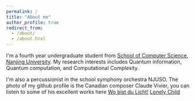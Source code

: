 ```yaml
---
permalink: /
title: "About me"
author_profile: true
redirect_from: 
  - /about/
  - /about.html
---
```


I'm a fourth year undergraduate student from [School of Computer Science](https://cs.nju.edu.cn/main.htm), [Nanjing University](https://www.nju.edu.cn/). My research interests includes Quantum information, Quantum computation, and Computational Complexity.

I'm also a percussionist in the school symphony orchestra NJUSO. The photo of my github profile is the Canadian composer Claude Vivier, you can listen to some of his excellent works here [Wo bist du Licht!](https://www.bilibili.com/video/BV1Xu411r7Nb/?spm_id_from=333.337.search-card.all.click&vd_source=f3d27190d892d4bb12543b96f45d1cca) [Lonely Child](https://www.bilibili.com/video/BV1ds411b7xR/?spm_id_from=333.337.search-card.all.click&vd_source=f3d27190d892d4bb12543b96f45d1cca)


